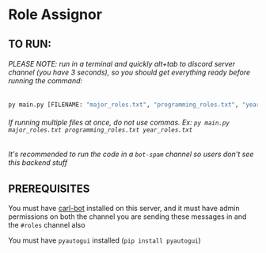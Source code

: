 # Role Assignor

## TO RUN:

###### PLEASE NOTE: run in a terminal and quickly alt+tab to discord server channel (you have 3 seconds), so you should get everything ready before running the command:

```bash
py main.py [FILENAME: "major_roles.txt", "programming_roles.txt", "year_roles.txt"]
```

###### If running multiple files at once, do not use commas. Ex: `py main.py major_roles.txt programming_roles.txt year_roles.txt`
###### It's recommended to run the code in a `bot-spam` channel so users don't see this backend stuff

## PREREQUISITES

You must have [carl-bot](https://carl.gg/) installed on this server, and it must have admin permissions on both the channel you are sending these messages in and the `#roles` channel also

You must have `pyautogui` installed (`pip install pyautogui`)

